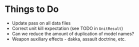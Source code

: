 # Things to Do

* Update pass on all data files
* Correct unit kill expectation (see TODO in `UnitResult`)
* Can we reduce the amount of duplication of model names?
* Weapon auxiliary effects - dakka, assault doctrine, etc.